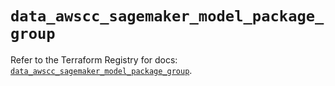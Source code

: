# `data_awscc_sagemaker_model_package_group`

Refer to the Terraform Registry for docs: [`data_awscc_sagemaker_model_package_group`](https://registry.terraform.io/providers/hashicorp/awscc/0.70.0/docs/data-sources/sagemaker_model_package_group).
